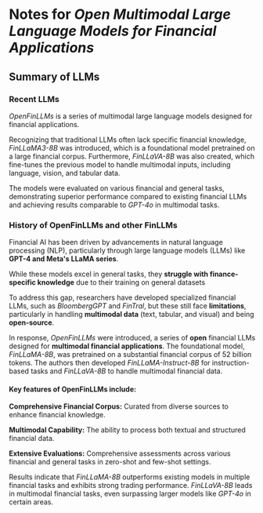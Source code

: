 # Notes for *Open Multimodal Large Language Models for Financial Applications*


## Summary of LLMs


### Recent LLMs

*OpenFinLLMs* is a series of multimodal large language models designed for financial applications.

Recognizing that traditional LLMs often lack specific financial knowledge, *FinLLaMA3-8B* was introduced, which is a foundational model pretrained on a large financial corpus. Furthermore, *FinLLaVA-8B* was also created, which fine-tunes the previous model to handle multimodal inputs, including language, vision, and tabular data.

The models were evaluated on various financial and general tasks, demonstrating superior performance compared to existing financial LLMs and achieving results comparable to *GPT-4o* in multimodal tasks.


### History of OpenFinLLMs and other FinLLMs

Financial AI has been driven by advancements in natural language processing (NLP), particularly through large language models (LLMs) like **GPT-4 and Meta's LLaMA series**.

While these models excel in general tasks, they **struggle with finance-specific knowledge** due to their training on general datasets

To address this gap, researchers have developed specialized financial LLMs, such as *BloombergGPT* and *FinTral*, but these still face **limitations**, particularly in handling **multimodal data** (text, tabular, and visual) and being **open-source**.

In response, *OpenFinLLMs* were introduced, a series of **open** financial LLMs designed for **multimodal financial applications**. The foundational model, *FinLLaMA-8B*, was pretrained on a substantial financial corpus of 52 billion tokens. The authors then developed *FinLLaMA-Instruct-8B* for instruction-based tasks and *FinLLaVA-8B* to handle multimodal financial data.


#### Key features of OpenFinLLMs include:

**Comprehensive Financial Corpus:** Curated from diverse sources to enhance financial knowledge.

**Multimodal Capability:** The ability to process both textual and structured financial data.

**Extensive Evaluations:** Comprehensive assessments across various financial and general tasks in zero-shot and few-shot settings.

Results indicate that *FinLLaMA-8B* outperforms existing models in multiple financial tasks and exhibits strong trading performance. *FinLLaVA-8B* leads in multimodal financial tasks, even surpassing larger models like *GPT-4o* in certain areas.